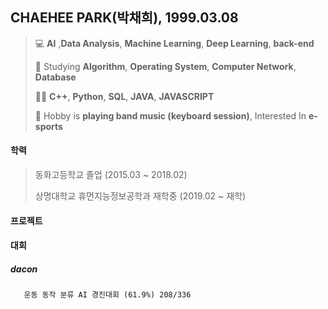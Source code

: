 ## CHAEHEE PARK(박채희), 1999.03.08
> 💻 **AI** ,**Data Analysis**, **Machine Learning**, **Deep Learning**, **back-end**
> 
> 📝 Studying **Algorithm**, **Operating System**, **Computer Network**, **Database**
> 
> 👩‍💻 **C++**, **Python**, **SQL**, **JAVA**, **JAVASCRIPT**
> 
> 🎹  Hobby is **playing band music (keyboard session)**, Interested In **e-sports**



#### 학력  
>동화고등학교 졸업 (2015.03 ~ 2018.02) 
>
>상명대학교 휴먼지능정보공학과 재학중 (2019.02 ~ 재학)



#### 프로젝트



#### 대회
##### dacon
       운동 동작 분류 AI 경진대회 (61.9%) 208/336
